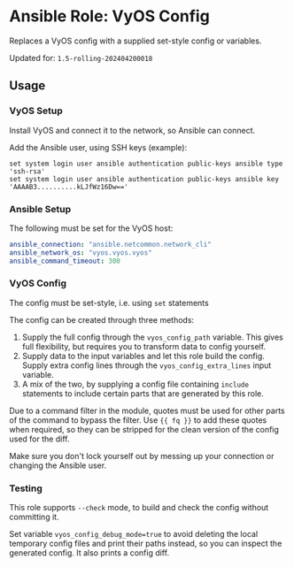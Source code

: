 # Ansible Role: VyOS Config

Replaces a VyOS config with a supplied set-style config or variables.

Updated for: `1.5-rolling-202404200018`

## Usage

### VyOS Setup

Install VyOS and connect it to the network, so Ansible can connect.

Add the Ansible user, using SSH keys (example):

```
set system login user ansible authentication public-keys ansible type 'ssh-rsa'
set system login user ansible authentication public-keys ansible key 'AAAAB3..........kLJfWz16Dw=='
```

### Ansible Setup

The following must be set for the VyOS host:

```yml
ansible_connection: "ansible.netcommon.network_cli"
ansible_network_os: "vyos.vyos.vyos"
ansible_command_timeout: 300
```

### VyOS Config

The config must be set-style, i.e. using `set` statements

The config can be created through three methods:

1. Supply the full config through the `vyos_config_path` variable. This gives full flexibility, but requires you to transform data to config yourself.
1. Supply data to the input variables and let this role build the config. Supply extra config lines through the `vyos_config_extra_lines` input variable.
1. A mix of the two, by supplying a config file containing `include` statements to include certain parts that are generated by this role.

Due to a command filter in the module, quotes must be used for other parts of the command to bypass the filter. Use `{{ fq }}` to add these quotes when required, so they can be stripped for the clean version of the config used for the diff.

Make sure you don't lock yourself out by messing up your connection or changing the Ansible user.

### Testing

This role supports `--check` mode, to build and check the config without committing it.

Set variable `vyos_config_debug_mode=true` to avoid deleting the local temporary config files and print their paths instead, so you can inspect the generated config. It also prints a config diff.
